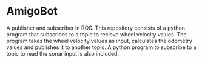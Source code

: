 # AmigoBot
A publisher and subscriber in ROS.
This repository consists of a python program that subscribes to a topic to recieve wheel velocity values.
The program takes the wheel velocity values as input, calculates the odometry values and publishes it to another topic.
A python program to subscribe to a topic to read the sonar input is also included.
